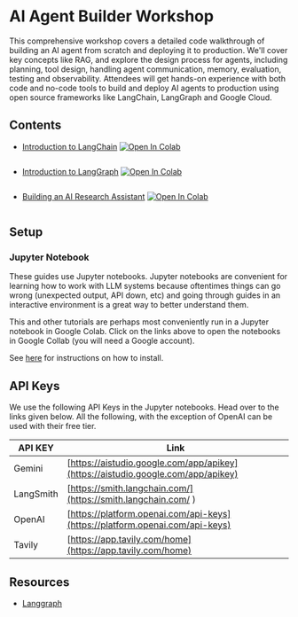 # AI Agent Builder Workshop

This comprehensive workshop covers a detailed code walkthrough of building an AI agent from scratch and deploying it to production. We'll cover key concepts like RAG, and explore the design process for agents, including planning, tool design, handling agent communication, memory, evaluation, testing and observability. Attendees will get hands-on experience with both code and no-code tools to build and deploy AI agents to production using open source frameworks like LangChain, LangGraph and Google Cloud.

## Contents

- <a style="display: flex;" target="_blank" href="https://colab.research.google.com/github/akshatamohanty/ai-agent-builder-workshop/blob/main/02_Working_with_LLMs.ipynb">
  <div style="margin-right: 4px">Introduction to LangChain </div>
  <img src="https://colab.research.google.com/assets/colab-badge.svg" alt="Open In Colab"/>
</a>

- <a style="display: flex;" target="_blank" href="https://colab.research.google.com/github/akshatamohanty/ai-agent-builder-workshop/blob/main/05_Build_your_own_agent.ipynb">
    <div style="margin-right: 4px">Introduction to LangGraph </div>
    <img src="https://colab.research.google.com/assets/colab-badge.svg" alt="Open In Colab"/>
</a>

- <a style="display: flex;" target="_blank" href="https://colab.research.google.com/github/akshatamohanty/ai-agent-builder-workshop/blob/main/06_Research_assistant.ipynb">
    <div style="margin-right: 4px">Building an AI Research Assistant</div>
    <img src="https://colab.research.google.com/assets/colab-badge.svg" alt="Open In Colab"/>
</a>

## Setup


### Jupyter Notebook
These guides use Jupyter notebooks. Jupyter notebooks are convenient for learning how to work with LLM systems because oftentimes things can go wrong (unexpected output, API down, etc) and going through guides in an interactive environment is a great way to better understand them.

This and other tutorials are perhaps most conveniently run in a Jupyter notebook in Google Colab. Click on the links above to open the notebooks in Google Collab (you will need a Google account). 

See [here](https://jupyter.org/install) for instructions on how to install.

## API Keys

We use the following API Keys in the Jupyter notebooks. Head over to the links given below. All the following, with the exception of OpenAI can be used with their free tier.

| API KEY    | Link |
| -------- | ------- |
| Gemini  | [https://aistudio.google.com/app/apikey](https://aistudio.google.com/app/apikey)    |
| LangSmith |  [https://smith.langchain.com/](https://smith.langchain.com/ )    |
| OpenAI    |  [https://platform.openai.com/api-keys](https://platform.openai.com/api-keys)    |
| Tavily    |  [https://app.tavily.com/home](https://app.tavily.com/home)    |


## Resources

- [Langgraph](https://langchain-ai.github.io/langgraph/tutorials/)